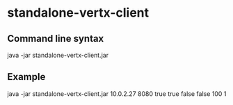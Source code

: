 # standalone-vertx-client

## Command line syntax

java -jar standalone-vertx-client.jar <ip> <port> <isSSL> <isTrustAll> <isVerifyHost> <isVerbose> <delayMs> <loop>

## Example

java -jar standalone-vertx-client.jar 10.0.2.27 8080 true true false false 100 1


